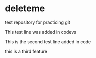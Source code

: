 # deleteme
test repository for practicing git

This test line was added in codevs

This is the second test line added in code 

this is a third feature